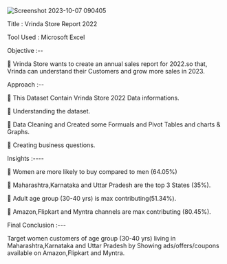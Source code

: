 




![Screenshot 2023-10-07 090405](https://github.com/venkateshkadari493/Project-Portfolio/assets/144048777/2fd5da1a-9eec-4589-b2f4-f45771280842)

Title : Vrinda Store Report 2022

Tool Used : Microsoft Excel

Objective :--

📍 Vrinda Store wants to create an annual sales report for 2022.so that, Vrinda can understand their Customers and grow more sales in 2023.

Approach :--

🏬 This Dataset Contain Vrinda Store 2022 Data informations.

🏬 Understanding the dataset.

🏬 Data Cleaning and Created some Formuals and Pivot Tables and charts & Graphs.

🏬 Creating business questions.

Insights :----

💱 Women are more likely to buy compared to men (64.05%)

💱 Maharashtra,Karnataka and Uttar Pradesh are the top 3 States (35%).

💱 Adult age group (30-40 yrs) is max contributing(51.34%).

💱 Amazon,Flipkart and Myntra channels are max contributing (80.45%).

Final Conclusion :---

 Target women customers of age group (30-40 yrs) living in Maharashtra,Karnataka and Uttar Pradesh by Showing ads/offers/coupons available on Amazon,Flipkart and Myntra.
